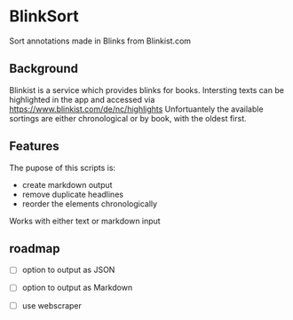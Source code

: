 # BlinkSort

Sort annotations made in Blinks from Blinkist.com

## Background
Blinkist is a service which provides blinks for books. Intersting texts can be highlighted in the app and accessed via https://www.blinkist.com/de/nc/highlights 
Unfortuantely the available sortings are either chronological or by book, with the oldest first. 

## Features
The pupose of this scripts is:
- create markdown output
- remove duplicate headlines
- reorder the elements chronologically

Works with either text or markdown input

## roadmap

- [ ] option to output as JSON
- [ ] option to output as Markdown
- [ ] use webscraper

